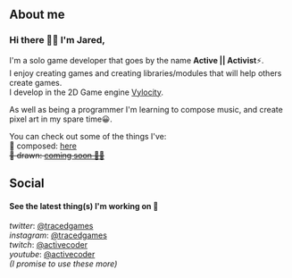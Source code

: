 ## About me
### Hi there 👋🏽 I'm Jared,
I'm a solo game developer that goes by the name **Active || Activist**⚡.  
I enjoy creating games and creating libraries/modules that will help others create games.  
I develop in the 2D Game engine [Vylocity](https://www.vylocity.com/).  

As well as being a programmer I'm learning to compose music, and create pixel art in my spare time😀.  

You can check out some of the things I've:   
🎵 composed: [here](https://soundcloud.com/activegamemusic)  
~~🎨 drawn: [coming soon 🚧🚧]()~~  
<!--💻 developed: [here](https://www.vylocity.com/user/Activist/creations)-->

## Social  
#### See the latest thing(s) I'm working on 👀
*twitter*: [@tracedgames](https://twitter.com/TracedGames)  
*instagram*: [@tracedgames](https://www.instagram.com/tracedgames/)  
*twitch*: [@activecoder](https://www.twitch.tv/activecoder)  
*youtube*: [@activecoder](https://www.youtube.com/channel/UCyeqbkFUYW3inq_lLdmlYjQ)  
*(I promise to use these more)*

<!--
**Actii-codes/Actii-codes** is a ✨ _special_ ✨ repository because its `README.md` (this file) appears on your GitHub profile.

Here are some ideas to get you started:

- 🔭 I’m currently working on ...
- 🌱 I’m currently learning ...
- 👯 I’m looking to collaborate on ...
- 🤔 I’m looking for help with ...
- 💬 Ask me about ...
- 📫 How to reach me: ...
- 😄 Pronouns: ...
- ⚡ Fun fact: ...
-->
